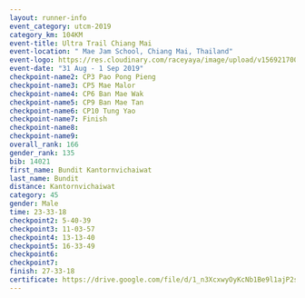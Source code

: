 ```yaml
---
layout: runner-info 
event_category: utcm-2019 
category_km: 104KM 
event-title: Ultra Trail Chiang Mai 
event-location: " Mae Jam School, Chiang Mai, Thailand" 
event-logo: https://res.cloudinary.com/raceyaya/image/upload/v1569217001/logo/ultra-trail-chiangmai_ay7efp.jpg 
event-date: "31 Aug - 1 Sep 2019" 
checkpoint-name2: CP3 Pao Pong Pieng 
checkpoint-name3: CP5 Mae Malor 
checkpoint-name4: CP6 Ban Mae Wak  
checkpoint-name5: CP9 Ban Mae Tan 
checkpoint-name6: CP10 Tung Yao 
checkpoint-name7: Finish 
checkpoint-name8: 
checkpoint-name9: 
overall_rank: 166
gender_rank: 135
bib: 14021
first_name: Bundit Kantornvichaiwat
last_name: Bundit
distance: Kantornvichaiwat
category: 45
gender: Male
time: 23-33-18
checkpoint2: 5-40-39
checkpoint3: 11-03-57
checkpoint4: 13-13-40
checkpoint5: 16-33-49
checkpoint6: 
checkpoint7: 
finish: 27-33-18
certificate: https://drive.google.com/file/d/1_n3XcxwyOyKcNb1Be9l1ajP2spCc-NOZ/view?usp=sharing
---
```

